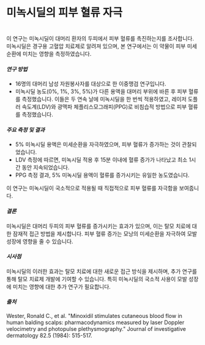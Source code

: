 
# 미녹시딜의 피부 혈류 자극   
　   
이 연구는 미녹시딜이 대머리 환자의 두피에서 피부 혈류를 촉진하는지를 조사합니다. 미녹시딜은 경구용 고혈압 치료제로 알려져 있으며, 본 연구에서는 이 약물이 피부 미세순환에 미치는 영향을 측정하였습니다.

#### ***연구 방법***

 - 16명의 대머리 남성 자원봉사자를 대상으로 한 이중맹검 연구입니다.
 - 미녹시딜 농도(0%, 1%, 3%, 5%)가 다른 용액을 대머리 부위에 바른 후 피부 혈류를 측정했습니다.
이들은 두 연속 날에 미녹시딜을 한 번씩 적용하였고, 레이저 도플러 속도계(LDV)와 광맥파 체플리스모그래피(PPG)로 비침습적 방법으로 피부 혈류를 측정했습니다.

#### ***주요 측정 및 결과***
- 5% 미녹시딜 용액은 미세순환을 자극하였으며, 피부 혈류가 증가하는 것이 관찰되었습니다.
- LDV 측정에 따르면, 미녹시딜 적용 후 15분 이내에 혈류 증가가 나타났고 최소 1시간 동안 지속되었습니다.
- PPG 측정 결과, 5% 미녹시딜 용액이 혈류를 증가시키는 유일한 농도였습니다.

이 연구는 미녹시딜이 국소적으로 적용될 때 직접적으로 피부 혈류를 자극함을 보여줍니다.

#### ***결론***     
미녹시딜은 대머리 두피의 피부 혈류를 증가시키는 효과가 있으며, 이는 탈모 치료에 대한 잠재적 접근 방법을 제시합니다. 피부 혈류 증가는 모낭의 미세순환을 자극하여 모발 성장에 영향을 줄 수 있습니다.

#### ***시사점***     
미녹시딜의 이러한 효과는 탈모 치료에 대한 새로운 접근 방식을 제시하며, 추가 연구를 통해 탈모 치료제 개발에 기여할 수 있습니다. 특히 미녹시딜의 국소적 사용이 모발 성장에 미치는 영향에 대한 추가 연구가 필요합니다.

#### ***출처***     
Wester, Ronald C., et al. "Minoxidil stimulates cutaneous blood flow in human balding scalps: pharmacodynamics measured by laser Doppler velocimetry and photopulse plethysmography." Journal of investigative dermatology 82.5 (1984): 515-517.
<!--stackedit_data:
eyJoaXN0b3J5IjpbMTEwNTc3NDI1MywyMDEzMzI2MTIyXX0=
-->